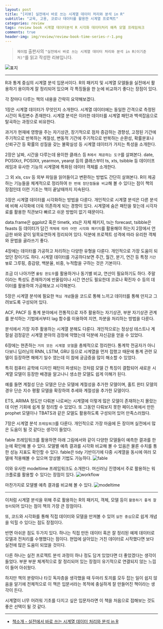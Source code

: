 ```yaml
---  
layout: post  
title: "[리뷰] 실전에서 바로 쓰는 시계열 데이터 처리와 분석 in R"  
subtitle: "교육, 고용, 코로나 데이터를 활용한 시계열 프로젝트"  
categories: review  
tags: review book 시계열 데이터분석 R 시각화 데이터처리 예측 모델 프레임워크       
comments: true  
header-img: img/review/review-book-time-series-r-1.png
---  
```

  
> `제이펍` 출판사의 `"실전에서 바로 쓰는 시계열 데이터 처리와 분석 in R(이기준 저)"`를 읽고 작성한 리뷰입니다.  

![표지](https://telegeam.github.io/assets/img/review/review-book-time-series-r-1.png)  

---

R과 통계 중심의 시계열 분석 입문서이다. R의 패키지 및 시계열 모델들을 실전에서 활용하기 용이하게 잘 정리되어 있으며 각 특징들을 한 눈에 비교하기 좋다는 장점이 있다.

각 장마다 다루는 책의 내용을 간략히 요약해보겠다. 

1장은 시계열 데이터가 무엇인지 소개한다. 시계열 데이터에는 동일한 간격으로 측정된 시간이 독립변수 존재한다. 시계열 분석은 이러한 데이터를 시계열 패턴과 백색잡음으로 탈곡하는 과정으로 비유한다.

과거가 현재에 영향을 주는 자기상관, 장기적으로 점차 증감하는 경향성, 고정된 기간에 주기적으로 반복하는 계절성, 변동적 기간에 주기적으로 반복하는 순환성, 확률분포나 신뢰구간 등 확률의 성질을 갖는 불확실성 등 시계열 데이터가 가지는 특성을 소개한다.

2장은 날짜, 시간을 다루는데 용이한 클래스 등 `R에서 제공하는 도구`를 살펴본다. date, POSIXct, POSIXlt, yearmon, yearqt 등의 클래스부터 ts, xts, tsibble 등 데이터프레임과 유사한 기능의 시계열에 특화된 데이터 객체를 소개한다. 

그 외 xls, csv 등 외부 파일을 읽어들이고 변환하는 방법도 간단히 살펴본다. R이 제공하는 기능들을 체계적으로 정리하여 `한 번에 장단점들을 비교`해 볼 수 있다는 점이 책의 장점인데 이런 기조는 책이 끝날때까지 지속된다.

3장은 시계열 데이터를 시각화하는 방법을 다룬다. 개인적으로 시계열 분석은 다른 분석에 비해 시각화에 더욱 의존하게 되는 경향이 있다. 시계열에 숨은 패턴을 찾는데 시각자료를 활용한 직관보다 빠르고 쉬운 방법이 없기 때문이다. 

data.frame은 ggplot2 혹은 timetk, xts은 자체 패키지, ts는 forecast, tsibble은 feasts 등 데이터가 담긴 `객체에 따라 어떤 시각화 패키지`를 활용해야 하는지 2장에서 언급한 바와 같이 일목요연하게 정리되어 있다. 덕분에 프로젝트 성격에 따라 유리한 객체와 문법을 골라쓰기 좋다.

4장에는 데이터를 가공하고 처리하는 다양한 유형을 다룬다. 개인적으로 가장 도움이 되었던 장이기도 하다. 시계열 데이터를 가공하다보면 주간, 월간, 분기, 연간 등 특정 `기간별`로 그루핑, 증감량, 백분율, 비중, 누적합을 구하는 것은 기본이다. 

조금 더 나아가면 `롤링 윈도우`를 활용하거나 동기별 비교, 연산이 필요하기도 하다. 주말이라는 특성도 존재하기에 반올림이나 시간 연산도 필요한데 코로나 확진자 수 등의 데이터를 활용하여 가공해보고 시각해본다.

5장은 시계열 분석에 필요한 `핵심 개념`들을 코드로 통해 느끼고 데이터를 통해 만지고 그려보도록 구성되어 있다. 

ACF, PACF 등 통계 분야에서 전통적으로 자주 활용하는 자기상관, 부분 자기상관 관계를 분석하는 기법에서부터 lag 함수를 이용하여 지연, 차분을 처리하는 방법을 다룬다. 

분석에서 가장 자주 활용하는 시계열 분해도 다룬다. 개인적으로는 정상성 테스트나 계절설 검정같은 시계열 분야의 검정에 약했는데 덕분에 자신감을 얻을 수 있었다.

6장에는 현존하는 `거의 모든 시계열 모델`을 총체적으로 정리한다. 통계학 전공자가 아니다보니 딥러닝의 RNN, LSTM, GRU 등으로 시계열을 먼저 접했고 때문에 통계 관련 모델이 등장하면 해메기 일수 였는데 이 참에 궁금증을 많이 해소할 수 있었다. 

특히 컴퓨터 공학에 디자인 패턴이 파생되는 것처럼 모델 간 특징이 결합되어 새로운 시계열 모델이 등장한 배경을 알고나니 생소한 모델도 쉽게 이해가 된다. 

예를 들면 계절성 단순 모델은 단순 모델에 계절성을 추가한 모델이며, 홀트 윈터 모델의 경우 단순 지수 평활 모델을 확장하여 추세와 계절성을 추가한 모델이다. 

ETS, ARIMA 정도만 다뤄본 나로써는 시계열에 이렇게 많은 모델이 존재하는지 몰랐는데 이번 기회에 쉽게 잘 정리할 수 있었다. 또 그동안 다뤄보지 못한 페이스북에서 만든 prophet 모델이나 TBATS과 같은 모델도 활용하도록 구성되어 있어 만족스러웠다.

7장은 시계열 분석 `프레임워크`를 다룬다. 개인적으로 가장 마음에 든 장이며 실전에서 많은 도움이 될 것 같다는 생각이 들었다.  

fable 프레임워크를 활용하면 아래 그림에서와 같이 다양한 모델들이 예측한 결과를 한 눈에 확인해 볼 수 있다. 모델별 예측 결과를 시각화 비교해 볼 수 있음은 물론 수치를 통한 성능 지표도 확인할 수 있다. fable은 tidy 기반이기에 다중 시계열을 동시에 여러 모델에 적용해볼 수 있으며 앙상블 기법도 가능하다.
![fable](https://telegeam.github.io/assets/img/review/review-book-time-series-r-2.png)  

이와 유사한 modeltime 프레임워크도 소개한다. 머신러닝 진영에서 주로 활용하는 워크플로를 활용할 수 있다는 장점이 있다.
![workflow](https://telegeam.github.io/assets/img/review/review-book-time-series-r-3.png)  

마찬가지로 모델별 예측 결과를 비교해 볼 수 있다. 
![modeltime](https://telegeam.github.io/assets/img/review/review-book-time-series-r-4.png)  

---

이처럼 시계열 분석을 위해 주로 활용하는 R의 패키지, 객체, 모델 등이 `활용하기 좋게 잘 정리`되어 있다는 점이 책의 가장 큰 장점이다. 

또, 코드와 시각화를 통해 직접 데이터와 모델을 만져볼 수 있어 `실전 중심`으로 쉽게 개념을 익힐 수 있다는 점도 장점이다.

반면 아쉬운 점도 두가지 있다. 하나는 직접 만든 데이터 혹은 잘 정리된 예제 데이터로 모델과 전처리를 수행했다는 점이다. 현업에 살아있는 거친 데이터로 시작했다면 보다 실전에 많은 도움이 되었을 것이다.

다른 하나는 실전 프로젝트 분석 과정이 하나 정도 담겨 있었다면 더 좋았겠다는 생각이 들었다. 부분 부분 체계적으로 잘 정리되어 있는 장점이 유기적으로 연결되지 않는 느낌이 들어 아쉬웠다. 

하지만 책의 분량이나 타깃 독자층을 생각했을 때 두마리 토끼를 모두 잡는 일이 쉽지 않음을 알기에 전체적으로 이 책은 입문서라는 목적에 충실하게 잘 만들어진 책이라는 생각이 든다. 

시계열이 너무 어려워 기초를 다지고 싶은 입문자라면 이 책을 처음으로 접해보는 것도 좋은 선택이 될 것 같다. 

---

* [책소개 - 실전에서 바로 쓰는 시계열 데이터 처리와 분석 in R](http://www.yes24.com/Product/Goods/102603961)